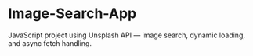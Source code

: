 # Image-Search-App
JavaScript project using Unsplash API — image search, dynamic loading, and async fetch handling.

